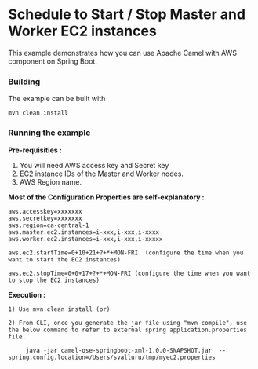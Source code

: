 # Schedule to Start / Stop Master and Worker EC2 instances

This example demonstrates how you can use Apache Camel with AWS component on Spring Boot.

### Building

The example can be built with

    mvn clean install

### Running the example


**Pre-requisities :** 

1) You will need AWS access key and Secret key
2) EC2 instance IDs of the Master and Worker nodes.
3) AWS Region name.

**Most of the Configuration Properties are self-explanatory :**

    aws.accesskey=xxxxxxx
    aws.secretkey=xxxxxxx
    aws.region=ca-central-1
    aws.master.ec2.instances=i-xxx,i-xxx,i-xxxx
    aws.worker.ec2.instances=i-xxx,i-xxx,i-xxxxx
    
    aws.ec2.startTime=0+10+21+?+*+MON-FRI  (configure the time when you want to start the EC2 instances)

    aws.ec2.stopTime=0+0+17+?+*+MON-FRI (configure the time when you want to stop the EC2 instances)

**Execution :**

    1) Use mvn clean install (or)
    
    2) From CLI, once you generate the jar file using "mvn compile", use the below command to refer to external spring application.properties file.
         
         java -jar camel-ose-springboot-xml-1.0.0-SNAPSHOT.jar  --spring.config.location=/Users/svalluru/tmp/myec2.properties
         




